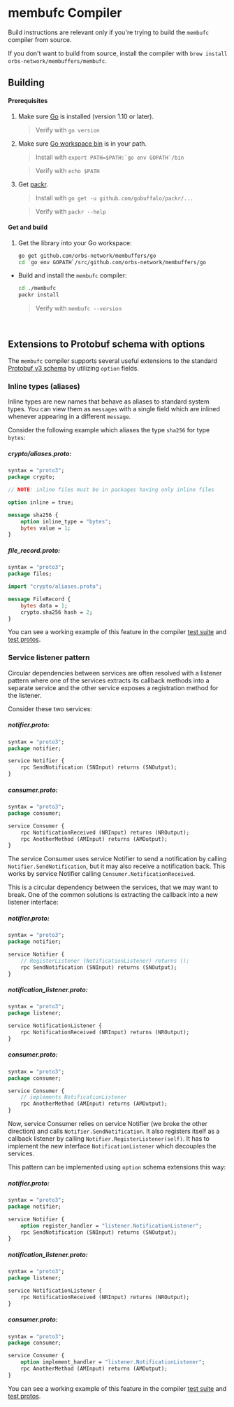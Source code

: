 # membufc Compiler

Build instructions are relevant only if you're trying to build the `membufc` compiler from source.

If you don't want to build from source, install the compiler with `brew install orbs-network/membuffers/membufc`.

## Building

#### Prerequisites

1. Make sure [Go](https://golang.org/doc/install) is installed (version 1.10 or later).
  
    > Verify with `go version`

2. Make sure [Go workspace bin](https://stackoverflow.com/questions/42965673/cant-run-go-bin-in-terminal) is in your path.
  
    > Install with ``export PATH=$PATH:`go env GOPATH`/bin``
  
    > Verify with `echo $PATH`

3. Get [packr](https://github.com/gobuffalo/packr).

    > Install with `go get -u github.com/gobuffalo/packr/...`

    > Verify with `packr --help`

#### Get and build

1. Get the library into your Go workspace:
 
     ```sh
     go get github.com/orbs-network/membuffers/go
     cd `go env GOPATH`/src/github.com/orbs-network/membuffers/go
     ```

* Build and install the `membufc` compiler:

    ```sh
    cd ./membufc
    packr install
    ```
    > Verify with `membufc --version`

&nbsp;
## Extensions to Protobuf schema with options

The `membufc` compiler supports several useful extensions to the standard [Protobuf v3 schema](https://developers.google.com/protocol-buffers/docs/reference/proto3-spec) by utilizing `option` fields.

### Inline types (aliases)

Inline types are new names that behave as aliases to standard system types. You can view them as `messages` with a single field which are inlined whenever appearing in a different `message`.

Consider the following example which aliases the type `sha256` for type `bytes`:

##### crypto/aliases.proto:
```proto
syntax = "proto3";
package crypto;

// NOTE: inline files must be in packages having only inline files

option inline = true;

message sha256 {
    option inline_type = "bytes";
    bytes value = 1;
}
```

##### file_record.proto:
```proto
syntax = "proto3";
package files;

import "crypto/aliases.proto";

message FileRecord {
    bytes data = 1;
    crypto.sha256 hash = 2;
}
```

You can see a working example of this feature in the compiler [test suite](e2e/inline_test.go) and [test protos](e2e/protos/aliases_user.proto).

### Service listener pattern

Circular dependencies between services are often resolved with a listener pattern where one of the services extracts its callback methods into a separate service and the other service exposes a registration method for the listener.

Consider these two services:

##### notifier.proto:
```proto
syntax = "proto3";
package notifier;

service Notifier {
    rpc SendNotification (SNInput) returns (SNOutput);
}
```

##### consumer.proto:
```proto
syntax = "proto3";
package consumer;

service Consumer {
    rpc NotificationReceived (NRInput) returns (NROutput);
    rpc AnotherMethod (AMInput) returns (AMOutput);
}
```

The service Consumer uses service Notifier to send a notification by calling `Notifier.SendNotification`, but it may also receive a notification back. This works by service Notifier calling `Consumer.NotificationReceived`.

This is a circular dependency between the services, that we may want to break. One of the common solutions is extracting the callback into a new listener interface:

##### notifier.proto:
```proto
syntax = "proto3";
package notifier;

service Notifier {
    // RegisterListener (NotificationListener) returns ();
    rpc SendNotification (SNInput) returns (SNOutput);
}
```

##### notification_listener.proto:
```proto
syntax = "proto3";
package listener;

service NotificationListener {
    rpc NotificationReceived (NRInput) returns (NROutput);
}
```

##### consumer.proto:
```proto
syntax = "proto3";
package consumer;

service Consumer {
    // implements NotificationListener
    rpc AnotherMethod (AMInput) returns (AMOutput);
}
```

Now, service Consumer relies on service Notifier (we broke the other direction) and calls `Notifier.SendNotification`. It also registers itself as a callback listener by calling `Notifier.RegisterListener(self)`. It has to implement the new interface `NotificationListener` which decouples the services.

This pattern can be implemented using `option` schema extensions this way:

##### notifier.proto:
 ```proto
 syntax = "proto3";
 package notifier;
 
 service Notifier {
     option register_handler = "listener.NotificationListener";
     rpc SendNotification (SNInput) returns (SNOutput);
 }
 ```
 
##### notification_listener.proto:
 ```proto
 syntax = "proto3";
 package listener;
 
 service NotificationListener {
     rpc NotificationReceived (NRInput) returns (NROutput);
 }
 ```
 
##### consumer.proto:
 ```proto
 syntax = "proto3";
 package consumer;
 
 service Consumer {
     option implement_handler = "listener.NotificationListener";
     rpc AnotherMethod (AMInput) returns (AMOutput);
 }
 ```
 
 You can see a working example of this feature in the compiler [test suite](e2e/handlers_test.go) and [test protos](e2e/protos/options/handlers.proto).
